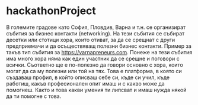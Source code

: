 # hackathonProject
В големите градове като София, Пловдив, Варна и т.н. се организират
събития за бизнес контакти (networking). На тези събития се събират десетки или
стотици хора, които отиват, за да се срещнат с други предприемачи и да
осъществяващ полезни бизнес контакти. Пример за такъв тип събития за
https://varnapreneurs.com.
Понеже на тези събития има много хора няма как един участник да се
срещне и поговори с всички. Съответно ще е по-полезно да говори основно с хора,
които могат да са му полезни или той на тях.
Това е платформа, в която си създаваш профил, в който описваш
себе си, къде си учил, къде работиш, какъв професионален опит имаш и с какво може
да помогнеш. Както и това какви умения ти липсват и имаш нужда някой да ти помогне
с това.
